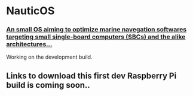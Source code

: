 # NauticOS

### [An small OS aiming to optimize marine navegation softwares targeting small single-board computers (SBCs) and the alike architectures...](https://github.com/dcoldeira/NauticOS)

Working on the development build.

## Links to download this first dev Raspberry Pi build is coming soon..
